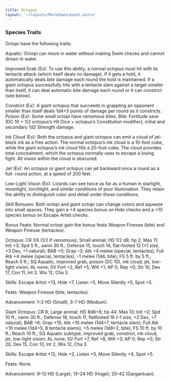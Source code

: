 ```yaml
---
title: Octopus
layout: '~/layouts/MarkdownLayout.astro'
---
```

###  Species Traits

Octopi have the following traits:

Aquatic: Octopi can move in water without making Swim checks and cannot drown
in water.

Improved Grab (Ex): To use this ability, a normal octopus must hit with its
tentacle attack (which itself deals no damage). If it gets a hold, it
automatically deals bite damage each round the hold is maintained. If a giant
octopus successfully hits with a tentacle slam against a target smaller than
itself, it can deal automatic bite damage each round or it can constrict (see
below).

Constrict (Ex): A giant octopus that succeeds in grappling an opponent smaller
than itself deals 1d4+5 points of damage per round as it constricts. Poison
(Ex): Some small octopi have venomous bites. Bite: Fortitude save (DC 10 + 1/2
octopus’s Hit Dice + octopus’s Constitution modifier); initial and secondary
1d2 Strength damage.

Ink Cloud (Ex): Both the octopus and giant octopus can emit a cloud of jet-
black ink as a free action. The normal octopus’s ink cloud is a 10-foot cube,
while the giant octopus’s ink cloud fills a 20-foot cube. The cloud provides
total concealment, which the octopus normally uses to escape a losing fight.
All vision within the cloud is obscured.

Jet (Ex): An octopus or giant octopus can jet backward once a round as a full-
round action, at a speed of 200 feet.

Low-Light Vision (Ex): Lizards can see twice as far as a human in starlight,
moonlight, torchlight, and similar conditions of poor illumination. They
retain the ability to distinguish color and detail under these conditions.

Skill Bonuses: Both octopi and giant octopi can change colors and squeeze into
small spaces. They gain a +4 species bonus on Hide checks and a +10 species
bonus on Escape Artist checks.

Bonus Feats: Normal octopi gain the bonus feats Weapon Finesse (bite) and
Weapon Finesse (tentacles).

Octopus: CR 1/6 (1/2 if venomous); Small animal; HD 1/2 d8; hp 2; Mas 11; Init
+3; Spd 5 ft., swim 30 ft.; Defense 15, touch 14, flat-footed 12 (+1 size, +3
Dex, +1 natural); BAB +0; Grap –3; Atk +4 melee (special, tentacles); Full Atk
+4 melee (special, tentacles), –1 melee (1d4, bite); FS 5 ft. by 5 ft.; Reach
5 ft.; SQ Aquatic, improved grab, poison (DC 10), ink cloud, jet, low-light
vision; AL none; SV Fort +2, Ref +5, Will +1; AP 0; Rep +0; Str 10, Dex 17,
Con 11, Int 3, Wis 12, Cha 3.

Skills: Escape Artist +13, Hide +7, Listen +5, Move Silently +5, Spot +5.

Feats: Weapon Finesse (bite, tentacles).

Advancement: 1–2 HD (Small); 3–7 HD (Medium).

Giant Octopus: CR 8; Large animal; HD 8d8+8; hp 44; Mas 13; Init +2; Spd 10
ft., swim 30 ft.; Defense 18, touch 11, flatfooted 16 (–1 size, +2 Dex, +7
natural); BAB +6; Grap +15; Atk +10 melee (1d4+7, tentacle slam); Full Atk +10
melee (1d4+5, 8 tentacle slams), +5 melee (1d8+2, bite); FS 10 ft. by 10 ft.;
Reach 10 ft.; SQ Aquatic subtype, improved grab, constrict, ink cloud, jet,
low-light vision; AL none; SV Fort +7, Ref +8, Will +3; AP 0; Rep +0; Str 20,
Dex 15, Con 13, Int 2, Wis 12, Cha 3.

Skills: Escape Artist +12, Hide +2, Listen +5, Move Silently +4, Spot +5.

Feats: None.

Advancement: 9–12 HD (Large); 13–24 HD (Huge); 25–42 (Gargantuan).

